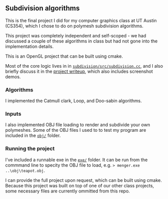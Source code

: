 ## Subdivision algorithms

This is the final project I did for my computer graphics class at UT Austin (CS354), which I chose to do on polymesh subdivision algorithms.

This project was completely independent and self-scoped - we had discussed a couple of these algorithms in class but had not gone into the implementation details.

This is an OpenGL project that can be built using cmake.

Most of the core logic lives in in [`subdivision/src/subdivision.cc`](https://github.com/fang-helen/subdivision/blob/master/subdivision/src/subdivision.cc), and I also briefly discuss it in the [project writeup](https://github.com/fang-helen/subdivision/blob/master/subdivision/project_writeup.pdf), which also includes screenshot demos.

### Algorithms

I implemented the Catmull clark, Loop, and Doo-sabin algorithms.

### Inputs

I also implemented OBJ file loading to render and subdivide your own polymeshes. Some of the OBJ files I used to to test my program are included in the [`obj/`](https://github.com/fang-helen/subdivision/tree/master/obj) folder.

### Running the project

I've included a runnable exe in the [`exe/`](https://github.com/fang-helen/subdivision/tree/master/exe) folder. It can be run from the commmand line to specity the OBJ file to load, e.g. `> menger.exe ..\obj\teapot.obj`.

I can provide the full project upon request, which can be built using cmake. Because this project was built on top of one of our other class projects, some necessary files are currently ommitted from this repo. 
